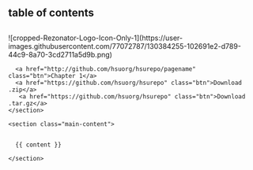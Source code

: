 <html lang="en-us">
  <head>
    <meta charset="UTF-8">
    <title>{{ page.title }}</title>
    <meta name="viewport" content="width=device-width, initial-scale=1">
    <link rel="stylesheet" type="text/css" href="stylesheets/normalize.css" media="screen">
    <link href='https://fonts.googleapis.com/css?family=Open+Sans:400,700' rel='stylesheet' type='text/css'>
    <link rel="stylesheet" type="text/css" href="stylesheets/stylesheet.css" media="screen">
    <link rel="stylesheet" type="text/css" href="stylesheets/github-light.css" media="screen">
  </head>
  <body>
    <section class="page-header">
      <h1 class="project-name">table of contents</h1>
      <h2 class="project-tagline"></h2>
      ![cropped-Rezonator-Logo-Icon-Only-1](https://user-images.githubusercontent.com/77072787/130384255-102691e2-d789-44c9-8a70-3cd2711a5d9b.png)

      <a href="http://github.com/hsuorg/hsurepo/pagename" class="btn">Chapter 1</a>
      <a href="https://github.com/hsuorg/hsurepo" class="btn">Download .zip</a>
       <a href="https://github.com/hsuorg/hsurepo" class="btn">Download .tar.gz</a>
    </section>

    <section class="main-content">

      
      {{ content }}

    </section>

  
  </body>
</html>
